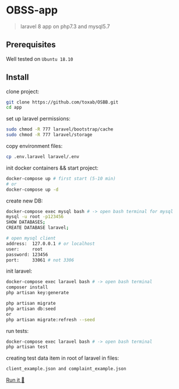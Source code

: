 # OBSS-app
> laravel 8 app on php7.3 and mysql5.7

## Prerequisites
Well tested on `Ubuntu 18.10`

## Install
clone project:
```bash
git clone https://github.com/toxab/OSBB.git
cd app
```

set up laravel permissions:
```bash
sudo chmod -R 777 laravel/bootstrap/cache
sudo chmod -R 777 laravel/storage
```

copy environment files:
```bash
cp .env.laravel laravel/.env
```

init docker containers && start project:
```bash
docker-compose up # first start (5-10 min)
# or
docker-compose up -d
```

create new DB:
```bash
docker-compose exec mysql bash # -> open bash terminal for mysql
mysql -u root -p123456
SHOW DATABASES;
CREATE DATABASE laravel;

# open mysql client
address:  127.0.0.1 # or localhost
user:     root
password: 123456
port:     33061 # not 3306
```

init laravel:
```bash
docker-compose exec laravel bash # -> open bash terminal
composer install
php artisan key:generate

php artisan migrate
php artisan db:seed
or 
php artisan migrate:refresh --seed
```
run tests:
```bash
docker-compose exec laravel bash # -> open bash terminal
php artisan test
```
creating test data item in root of laravel in files:
```bash
client_example.json and complaint_example.json
```

[Run it :rocket:](http://127.0.0.1:8081/)
